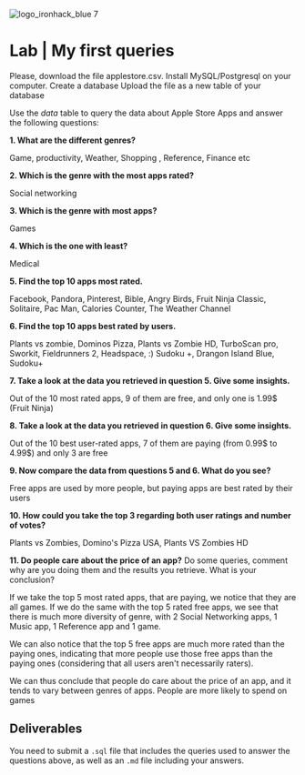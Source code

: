 ![logo_ironhack_blue 7](https://user-images.githubusercontent.com/23629340/40541063-a07a0a8a-601a-11e8-91b5-2f13e4e6b441.png)
# Lab | My first queries

Please, download the file applestore.csv.
Install MySQL/Postgresql on your computer.
Create a database
Upload the file as a new table of your database

Use the *data* table to query the data about Apple Store Apps and answer the following questions: 

**1. What are the different genres?**

Game, productivity, Weather, Shopping , Reference, Finance etc 

**2. Which is the genre with the most apps rated?**

Social networking

**3. Which is the genre with most apps?**

Games

**4. Which is the one with least?**

Medical

**5. Find the top 10 apps most rated.**

Facebook, Pandora, Pinterest, Bible, Angry Birds, Fruit Ninja Classic, Solitaire, Pac Man, Calories Counter, The Weather Channel

**6. Find the top 10 apps best rated by users.**

Plants vs zombie, Dominos Pizza, Plants vs Zombie HD, TurboScan pro, Sworkit, Fieldrunners 2, Headspace, :) Sudoku +, Drangon Island Blue, Sudoku+

**7. Take a look at the data you retrieved in question 5. Give some insights.**

Out of the 10 most rated apps, 9 of them are free, and only one is 1.99$ (Fruit Ninja)

**8. Take a look at the data you retrieved in question 6. Give some insights.**

Out of the 10 best user-rated apps, 7 of them are paying (from 0.99$ to 4.99$) and only 3 are free

**9. Now compare the data from questions 5 and 6. What do you see?**

Free apps are used by more people, but paying apps are best rated by their users

**10. How could you take the top 3 regarding both user ratings and number of votes?**    

Plants vs Zombies, Domino's Pizza USA, Plants VS Zombies HD

**11. Do people care about the price of an app?** Do some queries, comment why are you doing them and the results you retrieve. What is your conclusion?

If we take the top 5 most rated apps, that are paying, we notice that they are all games. 
If we do the same with the top 5 rated free apps, we see that there is much more diversity of genre, with 2 Social Networking apps, 1 Music app, 1 Reference app and 1 game. 

We can also notice that the top 5 free apps are much more rated than the paying ones, indicating that more people use those free apps than the paying ones (considering that all users aren't necessarily raters). 

We can thus conclude that people do care about the price of an app, and it tends to vary between genres of apps. People are more likely to spend on games

## Deliverables 
You need to submit a `.sql` file that includes the queries used to answer the questions above, as well as an `.md` file including your answers. 
